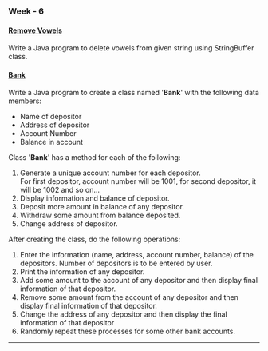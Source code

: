 ### Week - 6

#### [Remove Vowels](RemoveVowels.java)

Write a Java program to delete vowels from given string using StringBuffer class.

#### [Bank](/BankAccount/Bank.java)

Write a Java program to create a class named '**Bank**' with the following data members:<br>
- Name of depositor
- Address of depositor
- Account Number
- Balance in account

Class '**Bank**' has a method for each of the following:
1. Generate a unique account number for each depositor.<br>
For first depositor, account number will be 1001, for second depositor, it will be 1002 and so on...<br>
2. Display information and balance of depositor.
3. Deposit more amount in balance of any depositor.
4. Withdraw some amount from balance deposited.
5. Change address of depositor.

After creating the class, do the following operations:
1. Enter the information (name, address, account number, balance) of the depositors. Number of depositors is to be entered by user.
2. Print the information of any depositor.
3. Add some amount to the account of any depositor and then display final information of that depositor.
4. Remove some amount from the account of any depositor and then display final information of that depositor.
5. Change the address of any depositor and then display the final information of that depositor
6. Randomly repeat these processes for some other bank accounts.

---
